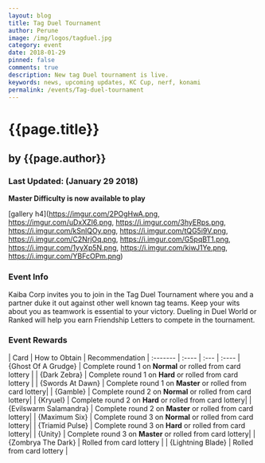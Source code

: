 ```yaml
---
layout: blog
title: Tag Duel Tournament
author: Perune
image: /img/logos/tagduel.jpg
category: event
date: 2018-01-29
pinned: false
comments: true
description: New tag Duel tournament is live.
keywords: news, upcoming updates, KC Cup, nerf, konami
permalink: /events/Tag-duel-tournament
---
```


# {{page.title}}
## by {{page.author}}


### Last Updated: (January 29 2018) 
**Master Difficulty is now available to play**

[gallery h4](https://imgur.com/2POgHwA.png, https://imgur.com/uDxXZI6.png, https://i.imgur.com/3hyERps.png, https://i.imgur.com/kSnlQOy.png, https://i.imgur.com/tQG5i9V.png, https://i.imgur.com/C2NrjOq.png, https://i.imgur.com/G5pqBT1.png, https://i.imgur.com/1yyXp5N.png, https://i.imgur.com/kiwJ1Ye.png, https://i.imgur.com/YBFcOPm.png)


### Event Info
Kaiba Corp invites you to join in the Tag Duel Tournament where you and a partner duke it out against other well known tag teams.  Keep your wits about you as teamwork is essential to your victory.  Dueling in Duel World or Ranked will help you earn Friendship Letters to compete in the tournament.

### Event Rewards

| Card    | How to Obtain |  Recommendation
| :------- | :---- | :--- | :---- 
| {Ghost Of A Grudge} | Complete round 1 on **Normal** or rolled from card lottery | 
| {Dark Zebra} | Complete round 1 on **Hard** or rolled from card lottery |
| {Swords At Dawn} | Complete round 1 on **Master** or rolled from card lottery|
| {Gamble} | Complete round 2 on **Normal** or rolled from card lottery|
| {Kryuel} | Complete round 2 on **Hard** or rolled from card lottery|
| {Evilswarm Salamandra} | Complete round 2 on **Master** or rolled from card lottery|
| {Maximum Six} | Complete round 3 on **Normal** or rolled from card lottery|
| {Triamid Pulse} | Complete round 3 on **Hard** or rolled from card lottery|
| {Unity} | Complete round 3 on **Master** or rolled from card lottery|
| {Zombrya The Dark} | Rolled from card lottery |
| {Lightning Blade} | Rolled from card lottery |

